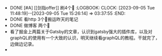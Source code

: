 - DONE [#A] [[剑指offer]] 刷4个🍅
  :LOGBOOK:
  CLOCK: [2023-09-05 Tue 11:48:19]--[2023-09-05 Tue 15:26:14] =>  03:37:55
  :END:
- DONE  看http 3个🍅搬运昨天的笔记
- DONE  做博客 两个🍅
- 看了掘金上两篇关于Gatsby的文章，认识到gatsby强大的插件库，以及对graphQL的使用有一个大致的认识，明天继续看graphQL的教程。干就完了，边做边记录。
-
